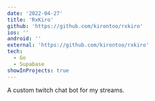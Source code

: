 ```yaml
---
date: '2022-04-27'
title: 'RxKiro'
github: 'https://github.com/kirontoo/rxkiro'
ios: ''
android: ''
external: 'https://github.com/kirontoo/rxkiro'
tech:
  - Go
  - Supabase
showInProjects: true
---
```


A custom twitch chat bot for my streams.
